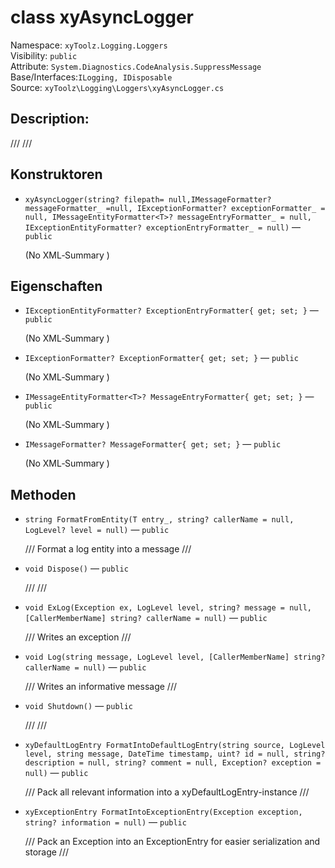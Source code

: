 # class xyAsyncLogger<T>

Namespace: `xyToolz.Logging.Loggers`  
Visibility: `public`  
Attribute: `System.Diagnostics.CodeAnalysis.SuppressMessage`  
Base/Interfaces:`ILogging, IDisposable`  
Source: `xyToolz\Logging\Loggers\xyAsyncLogger.cs`

## Description:

/// 
    ///

## Konstruktoren

- `xyAsyncLogger(string? filepath= null,IMessageFormatter? messageFormatter_ =null, IExceptionFormatter? exceptionFormatter_ = null, IMessageEntityFormatter<T>? messageEntryFormatter_ = null, IExceptionEntityFormatter? exceptionEntryFormatter_ = null)` — `public`
  
  (No XML‑Summary )

## Eigenschaften

- `IExceptionEntityFormatter? ExceptionEntryFormatter{ get; set; }` — `public`
  
  (No XML‑Summary )
- `IExceptionFormatter? ExceptionFormatter{ get; set; }` — `public`
  
  (No XML‑Summary )
- `IMessageEntityFormatter<T>? MessageEntryFormatter{ get; set; }` — `public`
  
  (No XML‑Summary )
- `IMessageFormatter? MessageFormatter{ get; set; }` — `public`
  
  (No XML‑Summary )

## Methoden

- `string FormatFromEntity(T entry_, string? callerName = null, LogLevel? level = null)` — `public`
  
  /// Format a log entity into a message
        ///
- `void Dispose()` — `public`
  
  /// 
        ///
- `void ExLog(Exception ex, LogLevel level, string? message = null, [CallerMemberName] string? callerName = null)` — `public`
  
  /// Writes an exception
        ///
- `void Log(string message, LogLevel level, [CallerMemberName] string? callerName = null)` — `public`
  
  /// Writes an informative message
        ///
- `void Shutdown()` — `public`
  
  /// 
        ///
- `xyDefaultLogEntry FormatIntoDefaultLogEntry(string source, LogLevel level, string message, DateTime timestamp, uint? id = null, string? description = null, string? comment = null, Exception? exception = null)` — `public`
  
  /// Pack all relevant information into a xyDefaultLogEntry-instance
        ///
- `xyExceptionEntry FormatIntoExceptionEntry(Exception exception, string? information = null)` — `public`
  
  ///  Pack an Exception into an ExceptionEntry for easier serialization and storage
        ///

